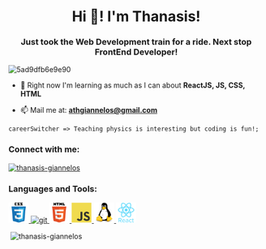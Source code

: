 <h1 align="center">Hi 👋! I'm Thanasis!</h1>
<h3 align="center">Just took the Web Development train for a ride. Next stop FrontEnd Developer!</h3>


![5ad9dfb6e9e90](https://user-images.githubusercontent.com/102992298/171059353-5055c132-95bf-4650-9013-3648035ef3c1.jpg)

- 🌱 Right now I'm learning as much as I can about **ReactJS, JS, CSS, HTML**

- 📫 Mail me at: **athgiannelos@gmail.com**

```
careerSwitcher => Teaching physics is interesting but coding is fun!;
```


<h3 align="left">Connect with me:</h3>
<p align="left">
<a href="https://linkedin.com/in/thanasis-giannelos" target="blank"><img align="center" src="https://raw.githubusercontent.com/rahuldkjain/github-profile-readme-generator/master/src/images/icons/Social/linked-in-alt.svg" alt="thanasis-giannelos" height="30" width="40" /></a>
</p>

<h3 align="left">Languages and Tools:</h3>
<p align="left"> <a href="https://www.w3schools.com/css/" target="_blank" rel="noreferrer"> <img src="https://raw.githubusercontent.com/devicons/devicon/master/icons/css3/css3-original-wordmark.svg" alt="css3" width="40" height="40"/> </a> <a href="https://git-scm.com/" target="_blank" rel="noreferrer"> <img src="https://www.vectorlogo.zone/logos/git-scm/git-scm-icon.svg" alt="git" width="40" height="40"/> </a> <a href="https://www.w3.org/html/" target="_blank" rel="noreferrer"> <img src="https://raw.githubusercontent.com/devicons/devicon/master/icons/html5/html5-original-wordmark.svg" alt="html5" width="40" height="40"/> </a> <a href="https://developer.mozilla.org/en-US/docs/Web/JavaScript" target="_blank" rel="noreferrer"> <img src="https://raw.githubusercontent.com/devicons/devicon/master/icons/javascript/javascript-original.svg" alt="javascript" width="40" height="40"/> </a> <a href="https://www.linux.org/" target="_blank" rel="noreferrer"> <img src="https://raw.githubusercontent.com/devicons/devicon/master/icons/linux/linux-original.svg" alt="linux" width="40" height="40"/> </a> <a href="https://reactjs.org/" target="_blank" rel="noreferrer"> <img src="https://raw.githubusercontent.com/devicons/devicon/master/icons/react/react-original-wordmark.svg" alt="react" width="40" height="40"/> </a> </p>

<p>&nbsp;<img align="center" src="https://github-readme-stats.vercel.app/api?username=thanasis-giannelos&show_icons=true&locale=en" alt="thanasis-giannelos" /></p>
